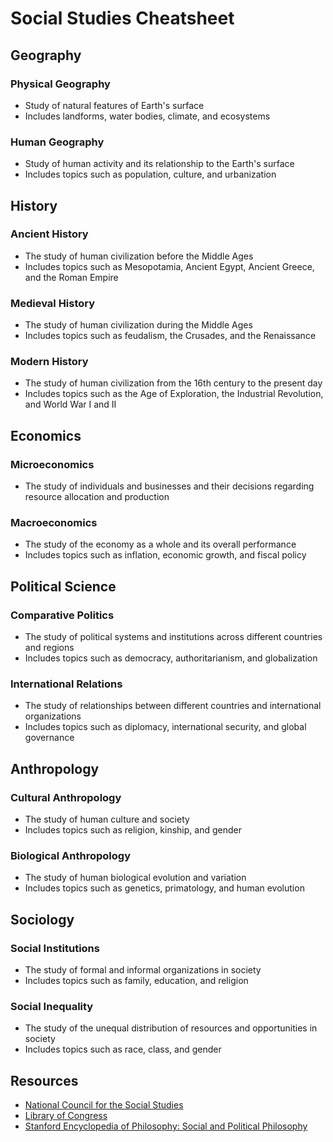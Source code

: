# Social Studies Cheatsheet

## Geography

### Physical Geography
- Study of natural features of Earth's surface
- Includes landforms, water bodies, climate, and ecosystems

### Human Geography
- Study of human activity and its relationship to the Earth's surface
- Includes topics such as population, culture, and urbanization

## History

### Ancient History
- The study of human civilization before the Middle Ages
- Includes topics such as Mesopotamia, Ancient Egypt, Ancient Greece, and the Roman Empire

### Medieval History
- The study of human civilization during the Middle Ages
- Includes topics such as feudalism, the Crusades, and the Renaissance

### Modern History
- The study of human civilization from the 16th century to the present day
- Includes topics such as the Age of Exploration, the Industrial Revolution, and World War I and II

## Economics

### Microeconomics
- The study of individuals and businesses and their decisions regarding resource allocation and production

### Macroeconomics
- The study of the economy as a whole and its overall performance
- Includes topics such as inflation, economic growth, and fiscal policy

## Political Science

### Comparative Politics
- The study of political systems and institutions across different countries and regions
- Includes topics such as democracy, authoritarianism, and globalization

### International Relations
- The study of relationships between different countries and international organizations
- Includes topics such as diplomacy, international security, and global governance

## Anthropology

### Cultural Anthropology
- The study of human culture and society
- Includes topics such as religion, kinship, and gender

### Biological Anthropology
- The study of human biological evolution and variation
- Includes topics such as genetics, primatology, and human evolution

## Sociology

### Social Institutions
- The study of formal and informal organizations in society
- Includes topics such as family, education, and religion

### Social Inequality
- The study of the unequal distribution of resources and opportunities in society
- Includes topics such as race, class, and gender

## Resources

- [National Council for the Social Studies](https://www.socialstudies.org/)
- [Library of Congress](https://www.loc.gov/teachers/classroommaterials/primarysourcesets/social-studies/)
- [Stanford Encyclopedia of Philosophy: Social and Political Philosophy](https://plato.stanford.edu/entries/social-political/)
